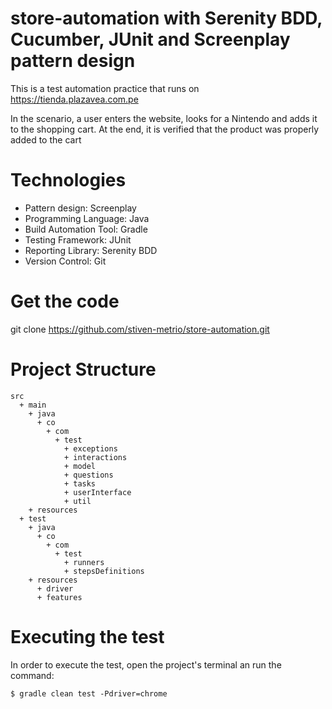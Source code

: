 # store-automation with Serenity BDD, Cucumber, JUnit and Screenplay pattern design

This is a test automation practice that runs on https://tienda.plazavea.com.pe

In the scenario, a user enters the website, looks for a Nintendo and adds it to the shopping cart. At the end, it is verified that the product was properly added to the cart

# Technologies

- Pattern design: Screenplay
- Programming Language: Java
- Build Automation Tool: Gradle
- Testing Framework: JUnit
- Reporting Library: Serenity BDD
- Version Control: Git


# Get the code

git clone https://github.com/stiven-metrio/store-automation.git

# Project Structure

```
src
  + main
    + java
      + co
        + com
          + test
            + exceptions
            + interactions
            + model
            + questions
            + tasks
            + userInterface
            + util
    + resources
  + test
    + java
      + co
        + com
          + test
            + runners
            + stepsDefinitions
    + resources
      + driver
      + features
 ```
# Executing the test

In order to execute the test, open the project's terminal an run the command:

```
$ gradle clean test -Pdriver=chrome
```

